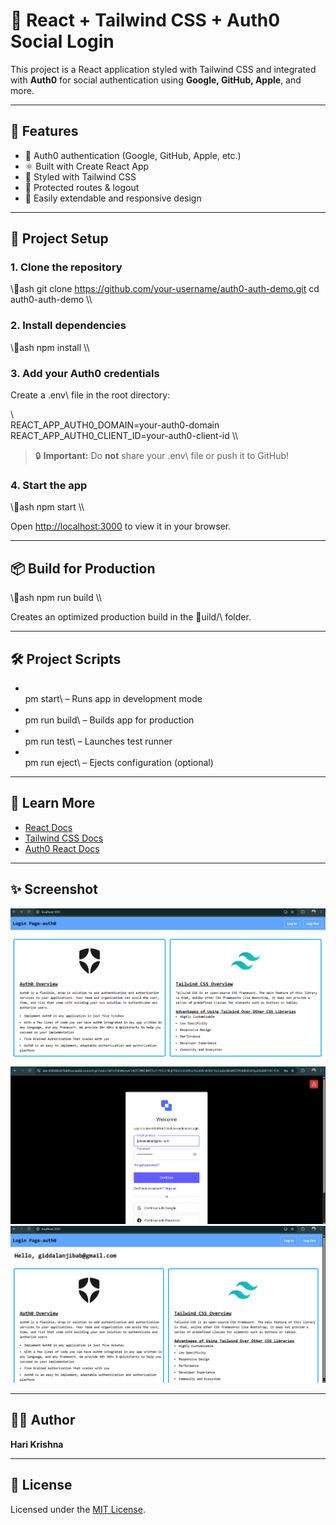 # 🚀 React + Tailwind CSS + Auth0 Social Login

This project is a React application styled with Tailwind CSS and integrated with **Auth0** for social authentication using **Google, GitHub, Apple**, and more.

---

## 📌 Features

- 🔐 Auth0 authentication (Google, GitHub, Apple, etc.)
- ⚛️ Built with Create React App
- 💨 Styled with Tailwind CSS
- 🔁 Protected routes & logout
- 🔧 Easily extendable and responsive design

---

## 📁 Project Setup

### 1. Clone the repository
\\\ash
git clone https://github.com/your-username/auth0-auth-demo.git
cd auth0-auth-demo
\\\

### 2. Install dependencies
\\\ash
npm install
\\\

### 3. Add your Auth0 credentials

Create a \.env\ file in the root directory:

\\\
REACT_APP_AUTH0_DOMAIN=your-auth0-domain
REACT_APP_AUTH0_CLIENT_ID=your-auth0-client-id
\\\

> 🔒 **Important:** Do **not** share your \.env\ file or push it to GitHub!

### 4. Start the app
\\\ash
npm start
\\\

Open [http://localhost:3000](http://localhost:3000) to view it in your browser.

---

## 📦 Build for Production

\\\ash
npm run build
\\\

Creates an optimized production build in the \uild/\ folder.

---

## 🛠 Project Scripts

- \
pm start\ – Runs app in development mode  
- \
pm run build\ – Builds app for production  
- \
pm run test\ – Launches test runner  
- \
pm run eject\ – Ejects configuration (optional)

---

## 🧠 Learn More

- [React Docs](https://reactjs.org/)
- [Tailwind CSS Docs](https://tailwindcss.com/docs)
- [Auth0 React Docs](https://auth0.com/docs/quickstart/spa/react/01-login)

---

## ✨ Screenshot 
![App Screenshot 1](/src/screenshot1.png)
![App Screenshot 2](/src/screenshot2.png)
![App Screenshot 3](/src/screenshot3.png)

---

## 👨‍💻 Author

**Hari Krishna**

---

## 📜 License

Licensed under the [MIT License](LICENSE).
